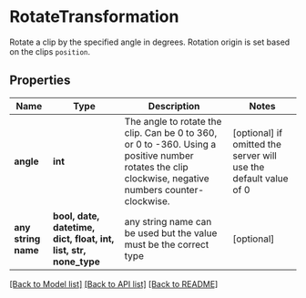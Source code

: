# RotateTransformation

Rotate a clip by the specified angle in degrees. Rotation origin is set based on the clips `position`.

## Properties
Name | Type | Description | Notes
------------ | ------------- | ------------- | -------------
**angle** | **int** | The angle to rotate the clip. Can be 0 to 360, or 0 to -360. Using a positive number rotates the clip clockwise, negative numbers counter-clockwise. | [optional]  if omitted the server will use the default value of 0
**any string name** | **bool, date, datetime, dict, float, int, list, str, none_type** | any string name can be used but the value must be the correct type | [optional]

[[Back to Model list]](../README.md#documentation-for-models) [[Back to API list]](../README.md#documentation-for-api-endpoints) [[Back to README]](../README.md)


